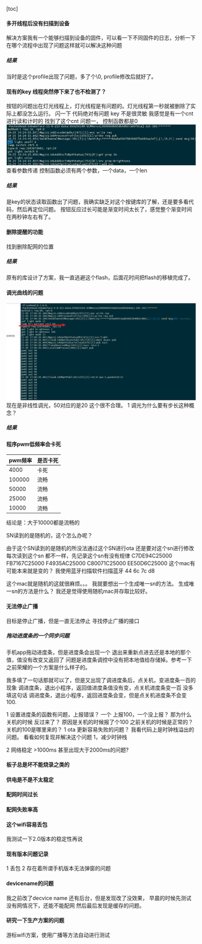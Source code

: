[toc] 

#### **多开线程后没有扫描到设备**

解决方案我有一个能够扫描到设备的固件，可以看一下不同固件的日志，分析一下在哪个流程中出现了问题这样就可以解决这种问题
##### 结果
当时是这个profile出现了问题，多了个\0,
profile修改后就好了。

#### **现有的key 线程突然停下来了也不检测了？**
按钮的问题出在灯光线程上，灯光线程是有问题的。灯光线程第一秒就被删除了实际上都没怎么运行。
闪一下
代码绝对有问题
key 不是很灵敏 我感觉是有一个cnt 进行读和计时的
找到了这个cnt
问题一， 控制函数都是0
![alt text](image.png)
查看参数传递 控制函数必须有两个参数，一个data，一个len

##### 结果 
是key的状态读取函数出了问题，我确实缺乏对这个按键库的了解，还是要多看代码，然后再定位问题。
按钮反应过长可能是渐变时间太长了，感觉整个渐变时间在两秒钟左右有了。

#### 删除提醒的功能

找到删除配网的位置

##### 结果
原有的库设计了方案，我一直逃避这个flash，后面花时间把flash的移植完成了。
#### **调光曲线的问题**

![alt text](image-1.png)
现在是非线性调光，50对应的是20 这个很不合理。
1 调光为什么要有步长这种概念？

##### 结果

#### **程序pwm低频率会卡死**

|pwm频率|是否卡死|
|--|--|
|4000|卡死|
|100000|流畅|
|50000|流畅|
|25000|流畅|
|10000|流畅|

结论是：大于10000都是流畅的


SN读到的是随机的，这个怎么办呢？

由于这个SN读到的是随机的所没法通过这个SN进行ota
还是要对这个sn进行修改
每次读到这个sn 都不一样，先记录这个sn有没有规律
C7DE94C25000
FB7167C25000
F4935AC25000
C80071C25000
EE50D6C25000
这个mac有可能本来就是变的？
我使用蓝牙扫描软件扫描蓝牙
44 6c 7c d8 

这个mac就是随机的这就很麻烦。。。
我就要想出一个生成唯一sn的方法。
生成唯一sn的方法是什么？
我还是觉得使用随机mac并存取比较好。

#### 无法停止广播

目标是停止广播，但是一直无法停止
寻找停止广播的接口

##### 拖动进度条的一个同步问题
手机app拖动进度条，但是进度条会出现一个 退出来重新点进去还是本地的那个值，值没有改变又返回了
问题是进度条调控中没有把本地值给存储掉。参考一下之前荣耀的一个方案是什么样子的。

我多填了一句话那就可以了，但是又出现了调进度条后，点关机，变进度条一百的现象
调进度条，退出小程序，返回值进度条值没有变，点关机进度条变一百
没多填这句话
调进度条，退出小程序，返回进度条会变，但是点关机进度条不会变100.

1 设置进度条的函数有问题，上报错误？
一个 上报100，一个没上报？
那为什么关机的时候 反过来了？
原因是关机的时候报了个100
之前关机的时候是正常的？
关机的100是哪里来的？
1 ota 更新容易失败的问题？
我看代码上是时钟栈溢出的问题。
看看如何复现并解决这个问题 1，减少时钟栈

2 网络稳定 >1000ms 甚至出现大于2000ms的问题?


#### 板子总是坏不能烧录之类的


#### 供电是不是不太稳定



#### 配网时间过长


#### 配网失败率高


#### 这个wifi容易丢包
我测试一下2.0版本的稳定性再说

#### 现有版本问题记录
1 丢包
2 存在着所谓手机版本无法弹窗的问题


#### devicename的问题
我之前改了decvice name  还有后台，但是发现改了没效果，
早晨的时候先测试没有网情况下，还能不能配网
然后最后发现是缓存的问题。

#### 研究一下生产方案的问题
游标wifi方案，使用广播等方法自动进行测试